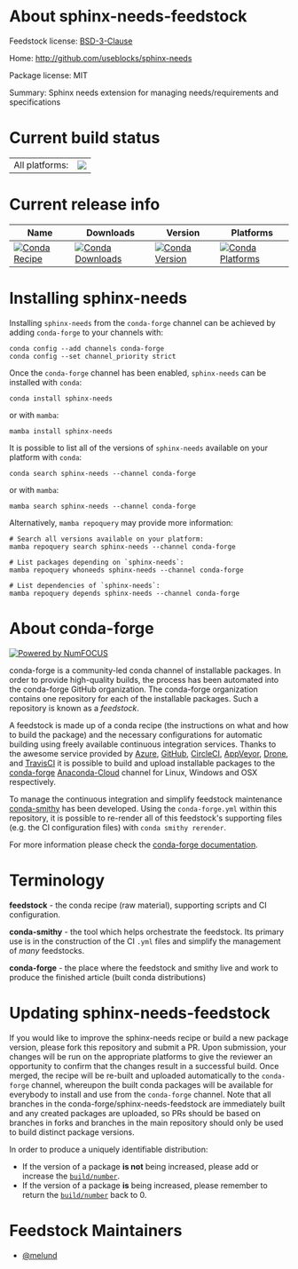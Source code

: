 About sphinx-needs-feedstock
============================

Feedstock license: [BSD-3-Clause](https://github.com/conda-forge/sphinx-needs-feedstock/blob/main/LICENSE.txt)

Home: http://github.com/useblocks/sphinx-needs

Package license: MIT

Summary: Sphinx needs extension for managing needs/requirements and specifications

Current build status
====================


<table><tr><td>All platforms:</td>
    <td>
      <a href="https://dev.azure.com/conda-forge/feedstock-builds/_build/latest?definitionId=19650&branchName=main">
        <img src="https://dev.azure.com/conda-forge/feedstock-builds/_apis/build/status/sphinx-needs-feedstock?branchName=main">
      </a>
    </td>
  </tr>
</table>

Current release info
====================

| Name | Downloads | Version | Platforms |
| --- | --- | --- | --- |
| [![Conda Recipe](https://img.shields.io/badge/recipe-sphinx--needs-green.svg)](https://anaconda.org/conda-forge/sphinx-needs) | [![Conda Downloads](https://img.shields.io/conda/dn/conda-forge/sphinx-needs.svg)](https://anaconda.org/conda-forge/sphinx-needs) | [![Conda Version](https://img.shields.io/conda/vn/conda-forge/sphinx-needs.svg)](https://anaconda.org/conda-forge/sphinx-needs) | [![Conda Platforms](https://img.shields.io/conda/pn/conda-forge/sphinx-needs.svg)](https://anaconda.org/conda-forge/sphinx-needs) |

Installing sphinx-needs
=======================

Installing `sphinx-needs` from the `conda-forge` channel can be achieved by adding `conda-forge` to your channels with:

```
conda config --add channels conda-forge
conda config --set channel_priority strict
```

Once the `conda-forge` channel has been enabled, `sphinx-needs` can be installed with `conda`:

```
conda install sphinx-needs
```

or with `mamba`:

```
mamba install sphinx-needs
```

It is possible to list all of the versions of `sphinx-needs` available on your platform with `conda`:

```
conda search sphinx-needs --channel conda-forge
```

or with `mamba`:

```
mamba search sphinx-needs --channel conda-forge
```

Alternatively, `mamba repoquery` may provide more information:

```
# Search all versions available on your platform:
mamba repoquery search sphinx-needs --channel conda-forge

# List packages depending on `sphinx-needs`:
mamba repoquery whoneeds sphinx-needs --channel conda-forge

# List dependencies of `sphinx-needs`:
mamba repoquery depends sphinx-needs --channel conda-forge
```


About conda-forge
=================

[![Powered by
NumFOCUS](https://img.shields.io/badge/powered%20by-NumFOCUS-orange.svg?style=flat&colorA=E1523D&colorB=007D8A)](https://numfocus.org)

conda-forge is a community-led conda channel of installable packages.
In order to provide high-quality builds, the process has been automated into the
conda-forge GitHub organization. The conda-forge organization contains one repository
for each of the installable packages. Such a repository is known as a *feedstock*.

A feedstock is made up of a conda recipe (the instructions on what and how to build
the package) and the necessary configurations for automatic building using freely
available continuous integration services. Thanks to the awesome service provided by
[Azure](https://azure.microsoft.com/en-us/services/devops/), [GitHub](https://github.com/),
[CircleCI](https://circleci.com/), [AppVeyor](https://www.appveyor.com/),
[Drone](https://cloud.drone.io/welcome), and [TravisCI](https://travis-ci.com/)
it is possible to build and upload installable packages to the
[conda-forge](https://anaconda.org/conda-forge) [Anaconda-Cloud](https://anaconda.org/)
channel for Linux, Windows and OSX respectively.

To manage the continuous integration and simplify feedstock maintenance
[conda-smithy](https://github.com/conda-forge/conda-smithy) has been developed.
Using the ``conda-forge.yml`` within this repository, it is possible to re-render all of
this feedstock's supporting files (e.g. the CI configuration files) with ``conda smithy rerender``.

For more information please check the [conda-forge documentation](https://conda-forge.org/docs/).

Terminology
===========

**feedstock** - the conda recipe (raw material), supporting scripts and CI configuration.

**conda-smithy** - the tool which helps orchestrate the feedstock.
                   Its primary use is in the construction of the CI ``.yml`` files
                   and simplify the management of *many* feedstocks.

**conda-forge** - the place where the feedstock and smithy live and work to
                  produce the finished article (built conda distributions)


Updating sphinx-needs-feedstock
===============================

If you would like to improve the sphinx-needs recipe or build a new
package version, please fork this repository and submit a PR. Upon submission,
your changes will be run on the appropriate platforms to give the reviewer an
opportunity to confirm that the changes result in a successful build. Once
merged, the recipe will be re-built and uploaded automatically to the
`conda-forge` channel, whereupon the built conda packages will be available for
everybody to install and use from the `conda-forge` channel.
Note that all branches in the conda-forge/sphinx-needs-feedstock are
immediately built and any created packages are uploaded, so PRs should be based
on branches in forks and branches in the main repository should only be used to
build distinct package versions.

In order to produce a uniquely identifiable distribution:
 * If the version of a package **is not** being increased, please add or increase
   the [``build/number``](https://docs.conda.io/projects/conda-build/en/latest/resources/define-metadata.html#build-number-and-string).
 * If the version of a package **is** being increased, please remember to return
   the [``build/number``](https://docs.conda.io/projects/conda-build/en/latest/resources/define-metadata.html#build-number-and-string)
   back to 0.

Feedstock Maintainers
=====================

* [@melund](https://github.com/melund/)

